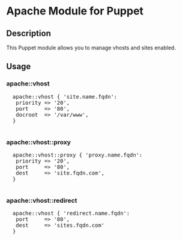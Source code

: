 # Apache Module for Puppet

## Description
This Puppet module allows you to manage vhosts and sites enabled.

## Usage

### apache::vhost
<pre>
  apache::vhost { 'site.name.fqdn':
   priority => '20',
   port     => '80',
   docroot  => '/var/www',
  }
 </pre>

### apache::vhost::proxy
<pre>
  apache::vhost::proxy { 'proxy.name.fqdn':
   priority => '20',
   port     => '80',
   dest     => 'site.fqdn.com',
  }
 </pre>

### apache::vhost::redirect
<pre>
  apache::vhost { 'redirect.name.fqdn':
   port     => '80',
   dest     => 'sites.fqdn.com'
  }
 </pre>
